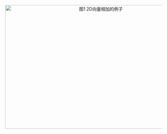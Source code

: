 
<div align=center>
<img src="http://ww4.sinaimg.cn/large/006y8lVagw1f8e3kqylgfj30q80k0abc.jpg" width="600" height="400" alt="图1 2D向量相加的例子"/>
</div>
